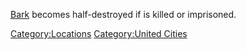[Bark](Bark.md "wikilink") becomes half-destroyed if [](Lady_Sanda.md) is killed or imprisoned.

[Category:Locations](Category:Locations "wikilink") [Category:United
Cities](Category:United_Cities "wikilink")